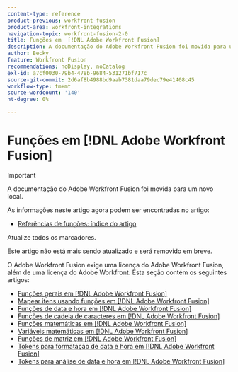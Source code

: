 ```yaml
---
content-type: reference
product-previous: workfront-fusion
product-area: workfront-integrations
navigation-topic: workfront-fusion-2-0
title: Funções em  [!DNL Adobe Workfront Fusion]
description: A documentação do Adobe Workfront Fusion foi movida para um novo local. Este artigo foi descontinuado, mas contém um link para o novo artigo que aborda essa funcionalidade.
author: Becky
feature: Workfront Fusion
recommendations: noDisplay, noCatalog
exl-id: a7cf0030-79b4-478b-9684-531271bf717c
source-git-commit: 2d6af8b4988bd9aab7381daa79dec79e41408c45
workflow-type: tm+mt
source-wordcount: '140'
ht-degree: 0%

---
```


# Funções em [!DNL Adobe Workfront Fusion]

>[!IMPORTANT]
>
>A documentação do Adobe Workfront Fusion foi movida para um novo local.
>
>As informações neste artigo agora podem ser encontradas no artigo:
>
>* [Referências de funções: índice do artigo](https://experienceleague.adobe.com/docs/workfront-fusion/using/references/mapping-panel/functions/functions-toc.html)
>
>Atualize todos os marcadores.
>
>Este artigo não está mais sendo atualizado e será removido em breve.

O Adobe Workfront Fusion exige uma licença do Adobe Workfront Fusion, além de uma licença do Adobe Workfront.
Esta seção contém os seguintes artigos:

* [Funções gerais em  [!DNL Adobe Workfront Fusion]](../../workfront-fusion/functions/general-functions.md)
* [Mapear itens usando funções em  [!DNL Adobe Workfront Fusion]](../../workfront-fusion/functions/map-using-functions.md)
* [Funções de data e hora em  [!DNL Adobe Workfront Fusion]](../../workfront-fusion/functions/date-and-time-functions.md)
* [Funções de cadeia de caracteres em  [!DNL Adobe Workfront Fusion]](../../workfront-fusion/functions/string-functions.md)
* [Funções matemáticas em  [!DNL Adobe Workfront Fusion]](../../workfront-fusion/functions/math-functions.md)
* [Variáveis matemáticas em  [!DNL Adobe Workfront Fusion]](../../workfront-fusion/functions/math-variables.md)
* [Funções de matriz em  [!DNL Adobe Workfront Fusion]](../../workfront-fusion/functions/array-functions.md)
* [Tokens para formatação de data e hora em  [!DNL Adobe Workfront Fusion]](../../workfront-fusion/functions/tokens-for-date-and-time-formatting.md)
* [Tokens para análise de data e hora em  [!DNL Adobe Workfront Fusion]](../../workfront-fusion/functions/tokens-for-date-and-time-parsing.md)
